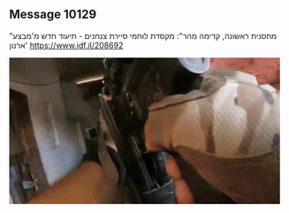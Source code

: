 ## Message 10129

"מחסנית ראשונה, קדימה מהר":
מקסדת לוחמי סיירת צנחנים - תיעוד חדש מ'מבצע ארנון'
https://www.idf.il/208692

![Photo](10129/10129_photo.jpg)
